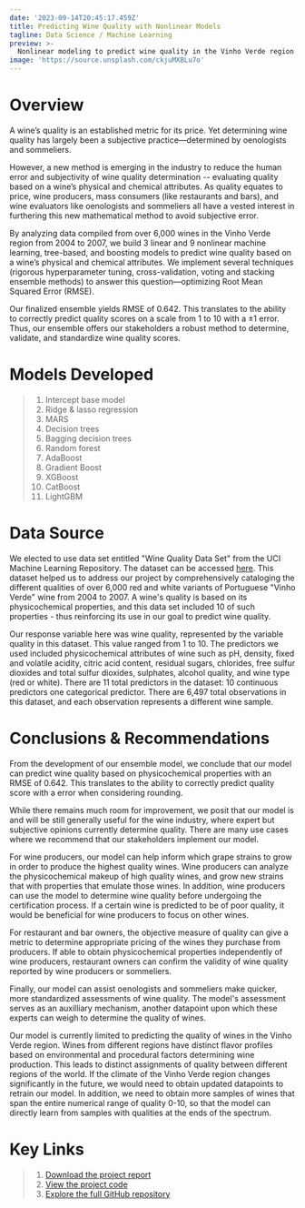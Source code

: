 ```yaml
---
date: '2023-09-14T20:45:17.459Z'
title: Predicting Wine Quality with Nonlinear Models
tagline: Data Science / Machine Learning
preview: >-
  Nonlinear modeling to predict wine quality in the Vinho Verde region.
image: 'https://source.unsplash.com/ckjuMXBLu7o'
---
```

# Overview

A wine’s quality is an established metric for its price. Yet determining wine quality has largely been a subjective practice—determined by oenologists and sommeliers. 

However, a new method is emerging in the industry to reduce the human error and subjectivity of wine quality determination -- evaluating quality based on a wine’s physical and chemical attributes. As quality equates to price, wine producers, mass consumers (like restaurants and bars), and wine evaluators like oenologists and sommeliers all have a vested interest in furthering this new mathematical method to avoid subjective error. 

By analyzing data compiled from over 6,000 wines in the Vinho Verde region from 2004 to 2007, we build 3 linear and 9 nonlinear machine learning, tree-based, and boosting models to predict wine quality based on a wine’s physical and chemical attributes. We implement several techniques (rigorous hyperparameter tuning, cross-validation, voting and stacking ensemble methods) to answer this question—optimizing Root Mean Squared Error (RMSE). 

Our finalized ensemble yields RMSE of 0.642. This translates to the ability to correctly predict quality scores on a scale from 1 to 10 with a ±1 error. Thus, our ensemble offers our stakeholders a robust method to determine, validate, and standardize wine quality scores.

# Models Developed 

> 1. Intercept base model
> 2. Ridge & lasso regression 
> 3. MARS
> 4. Decision trees
> 5. Bagging decision trees
> 6. Random forest
> 7. AdaBoost
> 8. Gradient Boost 
> 9. XGBoost
> 10. CatBoost
> 11. LightGBM

# Data Source

We elected to use data set entitled "Wine Quality Data Set" from the UCI Machine Learning Repository. The dataset can be accessed [here](https://archive.ics.uci.edu/dataset/186/wine+quality). This dataset helped us to address our project by comprehensively cataloging the different qualities of over 6,000 red and white variants of Portuguese "Vinho Verde" wine from 2004 to 2007. A wine's quality is based on its physicochemical properties, and this data set included 10 of such properties - thus reinforcing its use in our goal to predict wine quality.

Our response variable here was wine quality, represented by the variable quality in this dataset. This value ranged from 1 to 10. The predictors we used included physicochemical attributes of wine such as pH, density, fixed and volatile acidity, citric acid content, residual sugars, chlorides, free sulfur dioxides and total sulfur dioxides, sulphates, alcohol quality, and wine type (red or white). There are 11 total predictors in the dataset: 10 continuous predictors one categorical predictor. There are 6,497 total observations in this dataset, and each observation represents a different wine sample.

# Conclusions & Recommendations

From the development of our ensemble model, we conclude that our model can predict wine quality based on physicochemical properties with an RMSE of 0.642. This translates to the ability to correctly predict quality score with a  error when considering rounding.

While there remains much room for improvement, we posit that our model is and will be still generally useful for the wine industry, where expert but subjective opinions currently determine quality. There are many use cases where we recommend that our stakeholders implement our model.

For wine producers, our model can help inform which grape strains to grow in order to produce the highest quality wines. Wine producers can analyze the physicochemical makeup of high quality wines, and grow new strains that with properties that emulate those wines. In addition, wine producers can use the model to determine wine quality before undergoing the certification process. If a certain wine is predicted to be of poor quality, it would be beneficial for wine producers to focus on other wines.

For restaurant and bar owners, the objective measure of quality can give a metric to determine appropriate pricing of the wines they purchase from producers. If able to obtain physicochemical properties independently of wine producers, restaurant owners can confirm the validity of wine quality reported by wine producers or sommeliers.

Finally, our model can assist oenologists and sommeliers make quicker, more standardized assessments of wine quality. The model's assessment serves as an auxilliary mechanism, another datapoint upon which these experts can weigh to determine the quality of wines.

Our model is currently limited to predicting the quality of wines in the Vinho Verde region. Wines from different regions have distinct flavor profiles based on environmental and procedural factors determining wine production. This leads to distinct assignments of quality between different regions of the world. If the climate of the Vinho Verde region changes significantly in the future, we would need to obtain updated datapoints to retrain our model. In addition, we need to obtain more samples of wines that span the entire numerical range of quality 0-10, so that the model can directly learn from samples with qualities at the ends of the spectrum.

# Key Links 
> 1. [Download the project report](https://github.com/notlilawells/Saturn-303-3/blob/main/Project-Report/Project_Report_Saturn.ipynb) 
> 2. [View the project code](https://github.com/notlilawells/Saturn-303-3/blob/main/Project-Report/Project_Code_Saturn.ipynb)
> 3. [Explore the full GitHub repository](https://github.com/notlilawells/Saturn-303-3)
